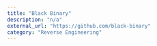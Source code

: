 ```yaml
---
title: "Black Binary"
description: "n/a"
external_url: "https://github.com/black-binary"
category: "Reverse Engineering"
---
```

